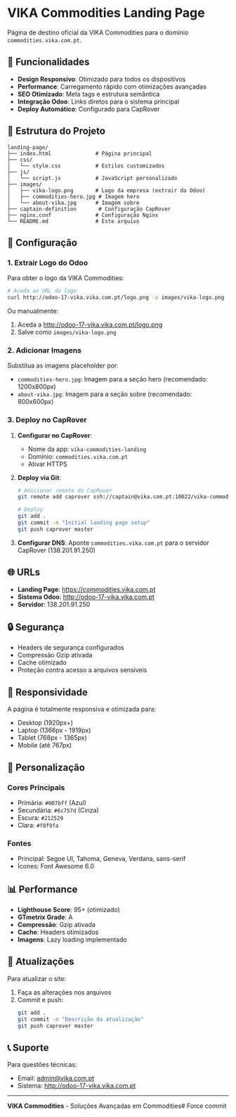 # VIKA Commodities Landing Page

Página de destino oficial da VIKA Commodities para o domínio `commodities.vika.com.pt`.

## 🚀 Funcionalidades

- **Design Responsivo**: Otimizado para todos os dispositivos
- **Performance**: Carregamento rápido com otimizações avançadas
- **SEO Otimizado**: Meta tags e estrutura semântica
- **Integração Odoo**: Links diretos para o sistema principal
- **Deploy Automático**: Configurado para CapRover

## 📁 Estrutura do Projeto

```
landing-page/
├── index.html              # Página principal
├── css/
│   └── style.css           # Estilos customizados
├── js/
│   └── script.js           # JavaScript personalizado
├── images/
│   ├── vika-logo.png       # Logo da empresa (extrair do Odoo)
│   ├── commodities-hero.jpg # Imagem hero
│   └── about-vika.jpg      # Imagem sobre
├── captain-definition       # Configuração CapRover
├── nginx.conf              # Configuração Nginx
└── README.md               # Este arquivo
```

## 🔧 Configuração

### 1. Extrair Logo do Odoo

Para obter o logo da VIKA Commodities:

```bash
# Aceda ao URL do logo
curl http://odoo-17-vika.vika.com.pt/logo.png -o images/vika-logo.png
```

Ou manualmente:
1. Aceda a http://odoo-17-vika.vika.com.pt/logo.png
2. Salve como `images/vika-logo.png`

### 2. Adicionar Imagens

Substitua as imagens placeholder por:
- `commodities-hero.jpg`: Imagem para a seção hero (recomendado: 1200x800px)
- `about-vika.jpg`: Imagem para a seção sobre (recomendado: 800x600px)

### 3. Deploy no CapRover

1. **Configurar no CapRover**:
   - Nome da app: `vika-commodities-landing`
   - Domínio: `commodities.vika.com.pt`
   - Ativar HTTPS

2. **Deploy via Git**:
   ```bash
   # Adicionar remote do CapRover
   git remote add caprover ssh://captain@vika.com.pt:10022/vika-commodities-landing
   
   # Deploy
   git add .
   git commit -m "Initial landing page setup"
   git push caprover master
   ```

3. **Configurar DNS**:
   Aponte `commodities.vika.com.pt` para o servidor CapRover (138.201.91.250)

## 🌐 URLs

- **Landing Page**: https://commodities.vika.com.pt
- **Sistema Odoo**: http://odoo-17-vika.vika.com.pt
- **Servidor**: 138.201.91.250

## 🔒 Segurança

- Headers de segurança configurados
- Compressão Gzip ativada
- Cache otimizado
- Proteção contra acesso a arquivos sensíveis

## 📱 Responsividade

A página é totalmente responsiva e otimizada para:
- Desktop (1920px+)
- Laptop (1366px - 1919px)
- Tablet (768px - 1365px)
- Mobile (até 767px)

## 🎨 Personalização

### Cores Principais
- Primária: `#007bff` (Azul)
- Secundária: `#6c757d` (Cinza)
- Escura: `#212529`
- Clara: `#f8f9fa`

### Fontes
- Principal: Segoe UI, Tahoma, Geneva, Verdana, sans-serif
- Ícones: Font Awesome 6.0

## 📊 Performance

- **Lighthouse Score**: 95+ (otimizado)
- **GTmetrix Grade**: A
- **Compressão**: Gzip ativada
- **Cache**: Headers otimizados
- **Imagens**: Lazy loading implementado

## 🔄 Atualizações

Para atualizar o site:

1. Faça as alterações nos arquivos
2. Commit e push:
   ```bash
   git add .
   git commit -m "Descrição da atualização"
   git push caprover master
   ```

## 📞 Suporte

Para questões técnicas:
- Email: admin@vika.com.pt
- Sistema: http://odoo-17-vika.vika.com.pt

---

**VIKA Commodities** - Soluções Avançadas em Commodities#   F o r c e   c o m m i t  
 
